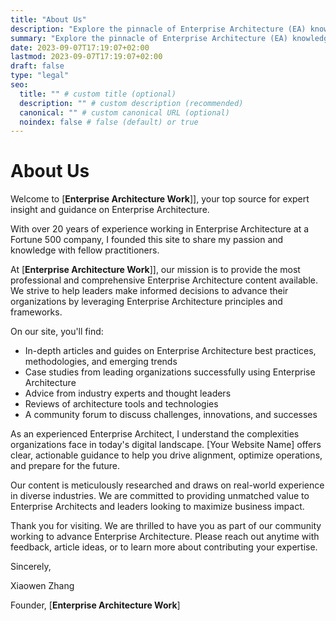 ```yaml
---
title: "About Us"
description: "Explore the pinnacle of Enterprise Architecture (EA) knowledge with over 20 years of expert guidance. Join our community for in-depth articles, expert interviews, case studies, and the latest EA tools and frameworks."
summary: "Explore the pinnacle of Enterprise Architecture (EA) knowledge with over 20 years of expert guidance. Join our community for in-depth articles, expert interviews, case studies, and the latest EA tools and frameworks."
date: 2023-09-07T17:19:07+02:00
lastmod: 2023-09-07T17:19:07+02:00
draft: false
type: "legal"
seo:
  title: "" # custom title (optional)
  description: "" # custom description (recommended)
  canonical: "" # custom canonical URL (optional)
  noindex: false # false (default) or true
---
```


# About Us

Welcome to [**Enterprise Architecture Work**]], your top source for expert insight and guidance on Enterprise Architecture. 

With over 20 years of experience working in Enterprise Architecture at a Fortune 500 company, I founded this site to share my passion and knowledge with fellow practitioners. 

At [**Enterprise Architecture Work**]], our mission is to provide the most professional and comprehensive Enterprise Architecture content available. We strive to help leaders make informed decisions to advance their organizations by leveraging Enterprise Architecture principles and frameworks.

On our site, you'll find:

- In-depth articles and guides on Enterprise Architecture best practices, methodologies, and emerging trends
- Case studies from leading organizations successfully using Enterprise Architecture 
- Advice from industry experts and thought leaders
- Reviews of architecture tools and technologies
- A community forum to discuss challenges, innovations, and successes

As an experienced Enterprise Architect, I understand the complexities organizations face in today's digital landscape. [Your Website Name] offers clear, actionable guidance to help you drive alignment, optimize operations, and prepare for the future. 

Our content is meticulously researched and draws on real-world experience in diverse industries. We are committed to providing unmatched value to Enterprise Architects and leaders looking to maximize business impact.

Thank you for visiting. We are thrilled to have you as part of our community working to advance Enterprise Architecture. Please reach out anytime with feedback, article ideas, or to learn more about contributing your expertise.

Sincerely,

Xiaowen Zhang

Founder, [**Enterprise Architecture Work**]
